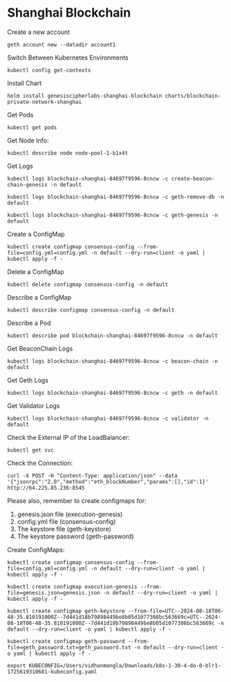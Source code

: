 # Shanghai Blockchain

Create a new account
```
geth account new --datadir account1
```

Switch Between Kubernetes Environments
```
kubectl config get-contexts
```

Install Chart
```
helm install genesiscipherlabs-shanghai-blockchain charts/blockchain-private-network-shanghai
```

Get Pods
```
kubectl get pods
```

Get Node Info:
```
kubectl describe node node-pool-1-b1x4t
```

Get Logs
```
kubectl logs blockchain-shanghai-84697f9596-8cncw -c create-beacon-chain-genesis -n default
```

```
kubectl logs blockchain-shanghai-84697f9596-8cncw -c geth-remove-db -n default
```

```
kubectl logs blockchain-shanghai-84697f9596-8cncw -c geth-genesis -n default
```

Create a ConfigMap
```
kubectl create configmap consensus-config --from-file=config.yml=config.yml -n default --dry-run=client -o yaml | kubectl apply -f -
```

Delete a ConfigMap
```
kubectl delete configmap consensus-config -n default
```

Describe a ConfigMap
```
kubectl describe configmap consensus-config -n default
```

Describe a Pod
```
kubectl describe pod blockchain-shanghai-84697f9596-8cncw -n default
```

Get BeaconChain Logs
```
kubectl logs blockchain-shanghai-84697f9596-8cncw -c beacon-chain -n default
```

Get Geth Logs
```
kubectl logs blockchain-shanghai-84697f9596-8cncw -c geth -n default
```

Get Validator Logs
```
kubectl logs blockchain-shanghai-84697f9596-8cncw -c validator -n default
```

Check the External IP of the LoadBalancer:
```
kubectl get svc
```

Check the Connection:
```
curl -X POST -H "Content-Type: application/json" --data '{"jsonrpc":"2.0","method":"eth_blockNumber","params":[],"id":1}' http://64.225.85.236:8545
```

Please also, remember to create configmaps for:
1. genesis.json file (execution-genesis)
2. config.yml file (consensus-config)
3. The keystore file (geth-keystore)
4. The keystore password (geth-password)

Create ConfigMaps:

```kubectl create configmap consensus-config --from-file=config.yml=config.yml -n default --dry-run=client -o yaml | kubectl apply -f -```

```kubectl create configmap execution-genesis --from-file=genesis.json=genesis.json -n default --dry-run=client -o yaml | kubectl apply -f -```

```kubectl create configmap geth-keystore --from-file=UTC--2024-08-18T06-48-35.810191000Z--7d441d18b79898449be8b05d1077308bc563669c=UTC--2024-08-18T06-48-35.810191000Z--7d441d18b79898449be8b05d1077308bc563669c -n default --dry-run=client -o yaml | kubectl apply -f -```

```kubectl create configmap geth-password --from-file=geth_password.txt=geth_password.txt -n default --dry-run=client -o yaml | kubectl apply -f -```

```
export KUBECONFIG=/Users/vidhanmangla/Downloads/k8s-1-30-4-do-0-blr1-1725619310681-kubeconfig.yaml
```

